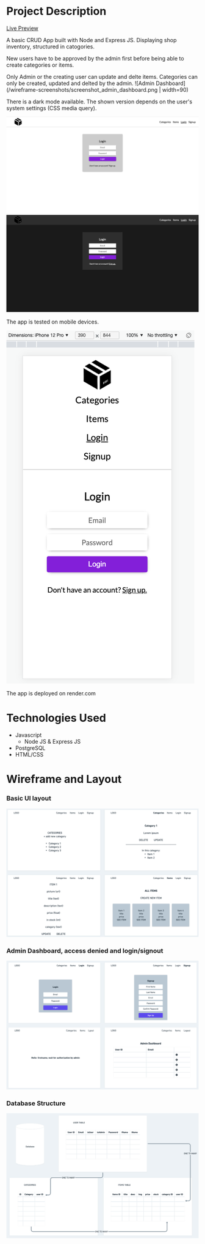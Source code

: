 # Project Description

[Live Preview](https://shopinventoryapp.onrender.com/)

A basic CRUD App built with Node and Express JS. Displaying shop inventory, structured in catogories.

New users have to be approved by the admin first before being able to create categories or items.

Only Admin or the creating user can update and delte items. Categories can only be created, updated and delted by the admin.
![Admin Dashboard](/wireframe-screenshots/screenshot_admin_dashboard.png | width=90)

There is a dark mode available. The shown version depends on the user's system settings (CSS media query).

![Light Mode](/wireframe-screenshots/screenshot_light_mode.png)
![Dark Mode](/wireframe-screenshots/screenshot_dark_mode.png)

The app is tested on mobile devices.

![Mobile Devices](/wireframe-screenshots/screenshot_mobiles.png)

The app is deployed on render.com

# Technologies Used

- Javascript
  - Node JS & Express JS
- PostgreSQL
- HTML/CSS

# Wireframe and Layout

### Basic UI layout

![User Interface](/wireframe-screenshots/UI.png)

### Admin Dashboard, access denied and login/signout

![Permission Screens](/wireframe-screenshots/Admin-users.png)

### Database Structure

![Database](/wireframe-screenshots/Database.png)
